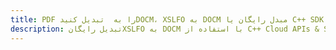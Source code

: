 ---title: PDF را به  تبدیل کنیدDOCM، XSLFO به DOCM مبدل رایگان یا C++ SDKdescription: تبدیل رایگانXSLFO به DOCM با استفاده از C++ Cloud APIs & SDK همچنین اسناد PDF را در Cloud ایجاد، ویرایش و رندر کنید.---